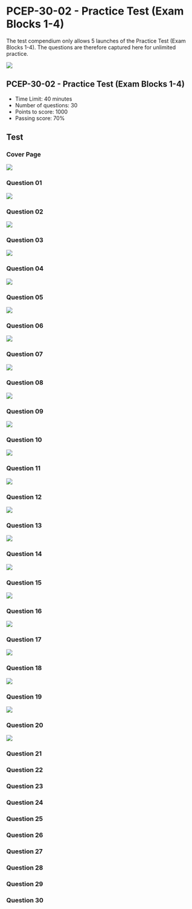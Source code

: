 # PCEP-30-02 - Practice Test (Exam Blocks 1-4)

The test compendium only allows 5 launches of the Practice Test (Exam Blocks 1-4). The questions are therefore captured here for unlimited practice.&#x20;

![](<../../.gitbook/assets/Practice Test.png>)

## PCEP-30-02 - Practice Test (Exam Blocks 1-4)

* Time Limit: 40 minutes&#x20;
* Number of questions: 30
* Points to score: 1000
* Passing score: 70%

## Test

### Cover Page

![](<../../.gitbook/assets/Practice Test 00.png>)

### Question 01

![](<../../.gitbook/assets/Practice Test 01.png>)

### Question 02

![](<../../.gitbook/assets/Practice Test 02.png>)

### Question 03

![](<../../.gitbook/assets/Practice Test 03.png>)

### Question 04

![](<../../.gitbook/assets/Practice Test 04.png>)

### Question 05

![](<../../.gitbook/assets/Practice Test 05.png>)

### Question 06

![](<../../.gitbook/assets/Practice Test 06.png>)

### Question 07

![](<../../.gitbook/assets/Practice Test 07.png>)

### Question 08

![](<../../.gitbook/assets/Practice Test 08.png>)

### Question 09

![](<../../.gitbook/assets/Practice Test 09.png>)

### Question 10

![](<../../.gitbook/assets/Practice Test 10.png>)

### Question 11

![](<../../.gitbook/assets/Practice Test 11.png>)

### Question 12

![](<../../.gitbook/assets/Practice Test 12.png>)

### Question 13

![](<../../.gitbook/assets/Practice Test 13.png>)

### Question 14

![](<../../.gitbook/assets/Practice Test 14.png>)

### Question 15

![](<../../.gitbook/assets/Practice Test 15.png>)

### Question 16

![](<../../.gitbook/assets/Practice Test 16.png>)

### Question 17

![](<../../.gitbook/assets/Practice Test 17.png>)

### Question 18

![](<../../.gitbook/assets/Practice Test 18.png>)

### Question 19

![](<../../.gitbook/assets/Practice Test 19.png>)

### Question 20

![](<../../.gitbook/assets/Practice Test 20.png>)

### Question 21



### Question 22



### Question 23



### Question 24



### Question 25



### Question 26



### Question 27



### Question 28



### Question 29



### Question 30



